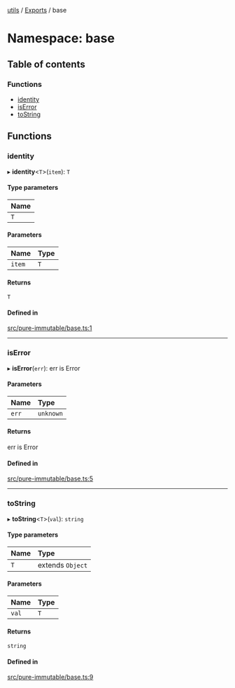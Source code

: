 [utils](../README.md) / [Exports](../modules.md) / base

# Namespace: base

## Table of contents

### Functions

- [identity](base.md#identity)
- [isError](base.md#iserror)
- [toString](base.md#tostring)

## Functions

### identity

▸ **identity**<`T`\>(`item`): `T`

#### Type parameters

| Name |
| :------ |
| `T` |

#### Parameters

| Name | Type |
| :------ | :------ |
| `item` | `T` |

#### Returns

`T`

#### Defined in

[src/pure-immutable/base.ts:1](https://github.com/alpinisme/utils/blob/ce14fad/src/pure-immutable/base.ts#L1)

___

### isError

▸ **isError**(`err`): err is Error

#### Parameters

| Name | Type |
| :------ | :------ |
| `err` | `unknown` |

#### Returns

err is Error

#### Defined in

[src/pure-immutable/base.ts:5](https://github.com/alpinisme/utils/blob/ce14fad/src/pure-immutable/base.ts#L5)

___

### toString

▸ **toString**<`T`\>(`val`): `string`

#### Type parameters

| Name | Type |
| :------ | :------ |
| `T` | extends `Object` |

#### Parameters

| Name | Type |
| :------ | :------ |
| `val` | `T` |

#### Returns

`string`

#### Defined in

[src/pure-immutable/base.ts:9](https://github.com/alpinisme/utils/blob/ce14fad/src/pure-immutable/base.ts#L9)
